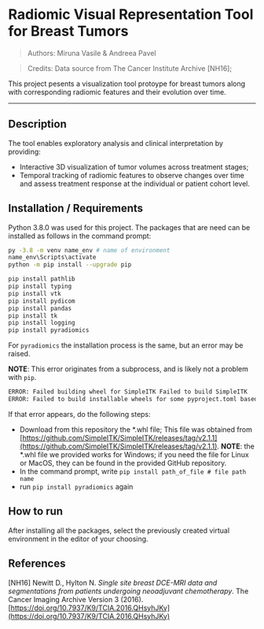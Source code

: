 # Radiomic Visual Representation Tool for Breast Tumors​
> Authors: Miruna Vasile & Andreea Pavel

> Credits: Data source from The Cancer Institute Archive [NH16]; 

This project pesents a visualization tool protoype for breast tumors along with 
corresponding radiomic features and their evolution over time.

--- 

## Description 

The tool enables exploratory analysis and clinical interpretation by providing:
- Interactive 3D visualization of tumor volumes across treatment stages;
- Temporal tracking of radiomic features to observe changes over time and assess
  treatment response at the individual or patient cohort level.


## Installation / Requirements
Python 3.8.0 was used for this project. The packages that are need can be installed as follows in the command prompt:

```bash
py -3.8 -m venv name_env # name of environment
name_env\Scripts\activate
python -m pip install --upgrade pip

pip install pathlib
pip install typing
pip install vtk
pip install pydicom
pip install pandas
pip install tk
pip install logging
pip install pyradiomics
```

For `pyradiomics` the installation process is the same, but an error may be raised.

**NOTE**: This error originates from a subprocess, and is likely not a problem with `pip`. 
```bash
ERROR: Failed building wheel for SimpleITK Failed to build SimpleITK
ERROR: Failed to build installable wheels for some pyproject.toml based projects (SimpleITK)
```

If that error appears, do the following steps:
- Download from this repository the *.whl file; This file was obtained from [https://github.com/SimpleITK/SimpleITK/releases/tag/v2.1.1](https://github.com/SimpleITK/SimpleITK/releases/tag/v2.1.1). **NOTE**: the *.whl file we provided works for Windows; if you need the file for Linux or MacOS, they can be found in the provided GitHub repository.
- In the command prompt, write `pip install path_of_file # file path name`
- run `pip install pyradiomics` again

## How to run
After installing all the packages, select the previously created virtual environment in the editor of your choosing. 


## References
[NH16] Newitt D., Hylton N. *Single site breast DCE-MRI data and segmentations from patients undergoing neoadjuvant chemotherapy*. The Cancer Imaging Archive Version 3 (2016). [https://doi.org/10.7937/K9/TCIA.2016.QHsyhJKy](https://doi.org/10.7937/K9/TCIA.2016.QHsyhJKy)

